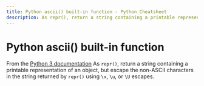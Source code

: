 ```yaml
---
title: Python ascii() built-in function - Python Cheatsheet
description: As repr(), return a string containing a printable representation of an object, but escape the non-ASCII characters in the string returned by repr() using \x, \u, or \U escapes.
---
```


# Python ascii() built-in function

<base-disclaimer>
  <base-disclaimer-title>
    From the <a target="_blank" href="https://docs.python.org/3/library/functions.html#ascii">Python 3 documentation</a>
  </base-disclaimer-title>
  <base-disclaimer-content>
    As <code>repr()</code>, return a string containing a printable representation of an object, but escape the non-ASCII characters in the string returned by <code>repr()</code> using <code>\x</code>, <code>\u</code>, or <code>\U</code> escapes.
  </base-disclaimer-content>
</base-disclaimer>

<!-- remove this tag to start editing this page -->
<empty-section />
<!-- remove this tag to start editing this page -->
